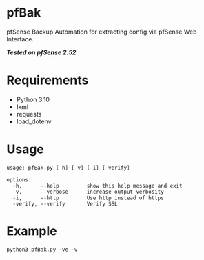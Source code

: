 # pfBak

pfSense Backup Automation for extracting config via pfSense Web Interface.

***Tested on pfSense 2.52*** 

# Requirements
- Python 3.10
- lxml
- requests
- load_dotenv

# Usage
```
usage: pfBak.py [-h] [-v] [-i] [-verify]

options:
  -h,      --help         show this help message and exit
  -v,      --verbose      increase output verbosity
  -i,      --http         Use http instead of https
  -verify, --verify       Verify SSL

```
# Example
`python3 pfBak.py -ve -v` 